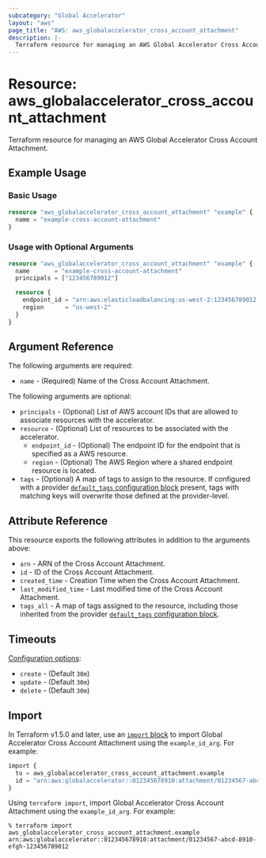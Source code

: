 ```yaml
---
subcategory: "Global Accelerator"
layout: "aws"
page_title: "AWS: aws_globalaccelerator_cross_account_attachment"
description: |-
  Terraform resource for managing an AWS Global Accelerator Cross Account Attachment.
---
```


# Resource: aws_globalaccelerator_cross_account_attachment

Terraform resource for managing an AWS Global Accelerator Cross Account Attachment.

## Example Usage

### Basic Usage

```terraform
resource "aws_globalaccelerator_cross_account_attachment" "example" {
  name = "example-cross-account-attachment"
}
```

### Usage with Optional Arguments

```terraform
resource "aws_globalaccelerator_cross_account_attachment" "example" {
  name       = "example-cross-account-attachment"
  principals = ["123456789012"]

  resource {
    endpoint_id = "arn:aws:elasticloadbalancing:us-west-2:123456789012:loadbalancer/app/my-load-balancer/50dc6c495c0c9188"
    region      = "us-west-2"
  }
}
```

## Argument Reference

The following arguments are required:

* `name` - (Required) Name of the Cross Account Attachment.

The following arguments are optional:

* `principals` - (Optional) List of AWS account IDs that are allowed to associate resources with the accelerator.
* `resource` - (Optional) List of resources to be associated with the accelerator.
    * `endpoint_id` - (Optional) The endpoint ID for the endpoint that is specified as a AWS resource.
    * `region` - (Optional) The AWS Region where a shared endpoint resource is located.
* `tags` - (Optional) A map of tags to assign to the resource. If configured with a provider [`default_tags` configuration block](https://registry.terraform.io/providers/hashicorp/aws/latest/docs#default_tags-configuration-block) present, tags with matching keys will overwrite those defined at the provider-level.

## Attribute Reference

This resource exports the following attributes in addition to the arguments above:

* `arn` - ARN of the Cross Account Attachment.
* `id` - ID of the Cross Account Attachment.
* `created_time` - Creation Time when the Cross Account Attachment.
* `last_modified_time` - Last modified time of the Cross Account Attachment.
* `tags_all` - A map of tags assigned to the resource, including those inherited from the provider [`default_tags` configuration block](https://registry.terraform.io/providers/hashicorp/aws/latest/docs#default_tags-configuration-block).

## Timeouts

[Configuration options](https://developer.hashicorp.com/terraform/language/resources/syntax#operation-timeouts):

* `create` - (Default `30m`)
* `update` - (Default `30m`)
* `delete` - (Default `30m`)

## Import

In Terraform v1.5.0 and later, use an [`import` block](https://developer.hashicorp.com/terraform/language/import) to import Global Accelerator Cross Account Attachment using the `example_id_arg`. For example:

```terraform
import {
  to = aws_globalaccelerator_cross_account_attachment.example
  id = "arn:aws:globalaccelerator::012345678910:attachment/01234567-abcd-8910-efgh-123456789012"
}
```

Using `terraform import`, import Global Accelerator Cross Account Attachment using the `example_id_arg`. For example:

```console
% terraform import aws_globalaccelerator_cross_account_attachment.example arn:aws:globalaccelerator::012345678910:attachment/01234567-abcd-8910-efgh-123456789012
```
